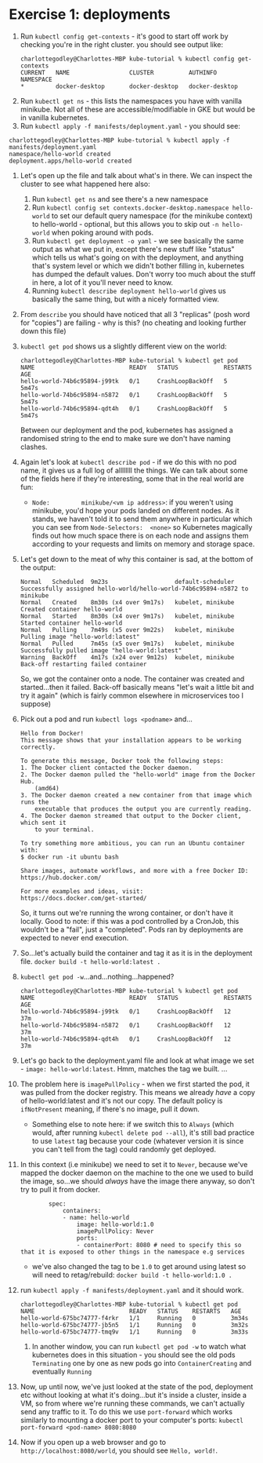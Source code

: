 
# Exercise 1: deployments
1. Run `kubectl config get-contexts` - it's good to start off work by checking you're in the right cluster. you should see output like:
    ```
    charlottegodley@Charlottes-MBP kube-tutorial % kubectl config get-contexts
    CURRENT   NAME                 CLUSTER          AUTHINFO         NAMESPACE
    *         docker-desktop       docker-desktop   docker-desktop   
    ```
1. Run `kubectl get ns` - this lists the namespaces you have with vanilla minikube. Not all of these are accessible/modifiable in GKE but would be in vanilla kubernetes.
1. Run `kubectl apply -f manifests/deployment.yaml` - you should see:
```
charlottegodley@Charlottes-MBP kube-tutorial % kubectl apply -f manifests/deployment.yaml
namespace/hello-world created
deployment.apps/hello-world created
```
1. Let's open up the file and talk about what's in there. We can inspect the cluster to see what happened here also:
    1. Run `kubectl get ns` and see there's a new namespace
    1. Run `kubectl config set contexts.docker-desktop.namespace hello-world` to set our default query namespace (for the minikube context) to hello-world - optional, but this allows you to skip out `-n hello-world` when poking around with pods.
    1. Run `kubectl get deployment -o yaml` - we see basically the same output as what we put in, except there's new stuff like "status" which tells us what's going on with the deployment, and anything that's system level or which we didn't bother filling in, kubernetes has dumped the default values. Don't worry too much about the stuff in here, a lot of it you'll never need to know.
    1. Running `kubectl describe deployment hello-world` gives us basically the same thing, but with a nicely formatted view.
1. From `describe` you should have noticed that all 3 "replicas" (posh word for "copies") are failing - why is this? (no cheating and looking further down this file)
1. `kubectl get pod` shows us a slightly different view on the world:
    ```
    charlottegodley@Charlottes-MBP kube-tutorial % kubectl get pod
    NAME                           READY   STATUS             RESTARTS   AGE
    hello-world-74b6c95894-j99tk   0/1     CrashLoopBackOff   5          5m47s
    hello-world-74b6c95894-n5872   0/1     CrashLoopBackOff   5          5m47s
    hello-world-74b6c95894-qdt4h   0/1     CrashLoopBackOff   5          5m47s
    ```
    Between our deployment and the pod, kubernetes has assigned a randomised string to the end to make sure we don't have naming clashes.


1. Again let's look at `kubectl describe pod` - if we do this with no pod name, it gives us a full log of allllllll the things. We can talk about some of the fields here if they're interesting, some that in the real world are fun:
    - `Node:         minikube/<vm ip address>`: if you weren't using minikube, you'd hope your pods landed on different nodes. As it stands, we haven't told it to send them anywhere in particular which you can see from `Node-Selectors:  <none>` so Kubernetes magically finds out how much space there is on each node and assigns them according to your requests and limits on memory and storage space.
1. Let's get down to the meat of why this container is sad, at the bottom of the output:
    ```
    Normal   Scheduled  9m23s                   default-scheduler  Successfully assigned hello-world/hello-world-74b6c95894-n5872 to minikube
    Normal   Created    8m30s (x4 over 9m17s)   kubelet, minikube  Created container hello-world
    Normal   Started    8m30s (x4 over 9m17s)   kubelet, minikube  Started container hello-world
    Normal   Pulling    7m49s (x5 over 9m22s)   kubelet, minikube  Pulling image "hello-world:latest"
    Normal   Pulled     7m45s (x5 over 9m17s)   kubelet, minikube  Successfully pulled image "hello-world:latest"
    Warning  BackOff    4m17s (x24 over 9m12s)  kubelet, minikube  Back-off restarting failed container
    ```
    So, we got the container onto a node. The container was created and started...then it failed. Back-off basically means "let's wait a little bit and try it again" (which is fairly common elsewhere in microservices too I suppose)

1. Pick out a pod and run `kubectl logs <podname>` and...
    ```
    Hello from Docker!
    This message shows that your installation appears to be working correctly.

    To generate this message, Docker took the following steps:
    1. The Docker client contacted the Docker daemon.
    2. The Docker daemon pulled the "hello-world" image from the Docker Hub.
        (amd64)
    3. The Docker daemon created a new container from that image which runs the
        executable that produces the output you are currently reading.
    4. The Docker daemon streamed that output to the Docker client, which sent it
        to your terminal.

    To try something more ambitious, you can run an Ubuntu container with:
    $ docker run -it ubuntu bash

    Share images, automate workflows, and more with a free Docker ID:
    https://hub.docker.com/

    For more examples and ideas, visit:
    https://docs.docker.com/get-started/
    ```
    So, it turns out we're running the wrong container, or don't have it locally. Good to note: if this was a pod controlled by a CronJob, this wouldn't be a "fail", just a "completed". Pods ran by deployments are expected to never end execution.

1. So...let's actually build the container and tag it as it is in the deployment file. `docker build -t hello-world:latest .`
1. `kubectl get pod -w`...and...nothing...happened?
    ```
    charlottegodley@Charlottes-MBP kube-tutorial % kubectl get pod
    NAME                           READY   STATUS             RESTARTS   AGE
    hello-world-74b6c95894-j99tk   0/1     CrashLoopBackOff   12         37m
    hello-world-74b6c95894-n5872   0/1     CrashLoopBackOff   12         37m
    hello-world-74b6c95894-qdt4h   0/1     CrashLoopBackOff   12         37m
    ```
1. Let's go back to the deployment.yaml file and look at what image we set - `image: hello-world:latest`. Hmm, matches the tag we built.
...
1. The problem here is `imagePullPolicy` - when we first started the pod, it was pulled from the docker registry. This means we already _have_ a copy of hello-world:latest and it's not our copy. The default policy is `ifNotPresent` meaning, if there's no image, pull it down. 
    - Something else to note here: if we switch this to `Always` (which would, after running `kubectl delete pod --all`), it's still bad practice to use `latest` tag because your code (whatever version it is since you can't tell from the tag) could randomly get deployed.
1. In this context (i.e minikube) we need to set it to `Never`, because we've mapped the docker daemon on the machine to the one we used to build the image, so...we should _always_ have the image there anyway, so don't try to pull it from docker.
    ```
            spec:
                containers:
                - name: hello-world
                    image: hello-world:1.0
                    imagePullPolicy: Never
                    ports:
                    - containerPort: 8080 # need to specify this so that it is exposed to other things in the namespace e.g services
    ```
    - we've also changed the tag to be `1.0` to get around using latest so will need to retag/rebuild: `docker build -t hello-world:1.0 .`
1. run `kubectl apply -f manifests/deployment.yaml` and it should work.
    ```
    charlottegodley@Charlottes-MBP kube-tutorial % kubectl get pod
    NAME                           READY   STATUS    RESTARTS   AGE
    hello-world-675bc74777-f4rkr   1/1     Running   0          3m34s
    hello-world-675bc74777-jb5n5   1/1     Running   0          3m32s
    hello-world-675bc74777-tmq9v   1/1     Running   0          3m33s
    ```
    1. In another window, you can run `kubectl get pod -w` to watch what kubernetes does in this situation - you should see the old pods `Terminating` one by one as new pods go into `ContainerCreating` and eventually `Running`
1. Now, up until now, we've just looked at the state of the pod, deployment etc without looking at what it's doing...but it's inside a cluster, inside a VM, so from where we're running these commands, we can't actually send any traffic to it. To do this we use `port-forward` which works similarly to mounting a docker port to your computer's ports: `kubectl port-forward <pod-name> 8080:8080`
1. Now if you open up a web browser and go to `http://localhost:8080/world`, you should see `Hello, world!`.